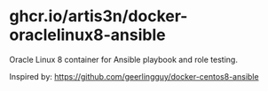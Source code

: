 # ghcr.io/artis3n/docker-oraclelinux8-ansible

Oracle Linux 8 container for Ansible playbook and role testing.

Inspired by: <https://github.com/geerlingguy/docker-centos8-ansible>
